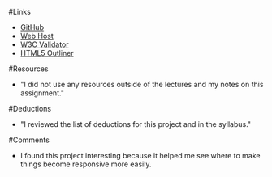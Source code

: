 #Links
 * [GitHub](https://github.com/cpowell1/project_transformation_powell_christian.git)
 * [Web Host](http://christiantpowell.org/project_transformation_powell_christian/)
 * [W3C Validator](https://validator.w3.org/nu/?doc=https%3A%2F%2Fgsnedders.html5.org%2Foutliner%2Fprocess.py%3Furl%3Dhttp%253A%252F%252Fchristiantpowell.org%252Fproject_transformation_powell_christian%252F)
 * [HTML5 Outliner](https://gsnedders.html5.org/outliner/process.py?url=http%3A%2F%2Fchristiantpowell.org%2Fproject_transformation_powell_christian%2F)
 
#Resources
 * "I did not use any resources outside of the lectures and my notes on this assignment."

#Deductions
 * "I reviewed the list of deductions for this project and in the syllabus."
 
#Comments
 * I found this project interesting because it helped me see where to make things become responsive more easily. 

